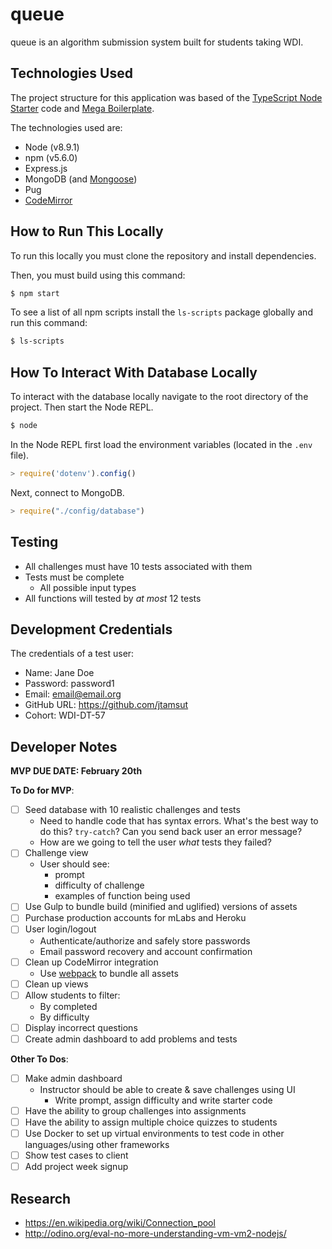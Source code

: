 # queue 

queue is an algorithm submission system built for students taking WDI.

## Technologies Used 

The project structure for this application was based of the [TypeScript Node Starter](https://github.com/Microsoft/TypeScript-Node-Starter#typescript-node-starter) code and [Mega Boilerplate](http://megaboilerplate.com/).

The technologies used are: 

* Node (v8.9.1)
* npm (v5.6.0)
* Express.js 
* MongoDB (and [Mongoose](http://mongoosejs.com/docs/schematypes.html))
* Pug
* [CodeMirror](http://codemirror.net/doc/manual.html)

## How to Run This Locally

To run this locally you must clone the repository and install dependencies. 

Then, you must build using this command: 

```bash 
$ npm start
```

To see a list of all npm scripts install the `ls-scripts` package globally and run this command: 

```bash 
$ ls-scripts
```

## How To Interact With Database Locally 

To interact with the database locally navigate to the root directory of the project. Then start the Node REPL.

```bash 
$ node 
```

In the Node REPL first load the environment variables (located in the `.env` file).

```js
> require('dotenv').config()
```

Next, connect to MongoDB.

```js
> require("./config/database")
```

## Testing 

* All challenges must have 10 tests associated with them 
* Tests must be complete
    - All possible input types 
* All functions will tested by *at most* 12 tests

## Development Credentials 

The credentials of a test user: 

* Name: Jane Doe 
* Password: password1
* Email: email@email.org
* GitHub URL: https://github.com/jtamsut
* Cohort: WDI-DT-57

## Developer Notes

**MVP DUE DATE: February 20th**

**To Do for MVP**:

- [ ] Seed database with 10 realistic challenges and tests
    * Need to handle code that has syntax errors. What's the best way to do this? `try-catch`? Can you send back user an error message?
    * How are we going to tell the user *what* tests they failed?
- [ ] Challenge view 
     * User should see: 
        - prompt 
        - difficulty of challenge
        - examples of function being used 
- [ ] Use Gulp to bundle build (minified and uglified) versions of assets
- [ ] Purchase production accounts for mLabs and Heroku
- [ ] User login/logout 
    * Authenticate/authorize and safely store passwords 
    * Email password recovery and account confirmation
- [ ] Clean up CodeMirror integration 
    * Use [webpack](https://webpack.js.org/concepts/) to bundle all assets
- [ ] Clean up views 
- [ ] Allow students to filter: 
    * By completed 
    * By difficulty
- [ ] Display incorrect questions 
- [ ] Create admin dashboard to add problems and tests

**Other To Dos**: 

- [ ] Make admin dashboard 
    * Instructor should be able to create & save challenges using UI
        - Write prompt, assign difficulty and write starter code 
- [ ] Have the ability to group challenges into assignments
- [ ] Have the ability to assign multiple choice quizzes to students
- [ ] Use Docker to set up virtual environments to test code in other languages/using other frameworks
- [ ] Show test cases to client
- [ ] Add project week signup 

## Research

* https://en.wikipedia.org/wiki/Connection_pool
* http://odino.org/eval-no-more-understanding-vm-vm2-nodejs/

<!-- 

Store session in DB -> sessions collections
 -->